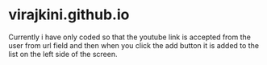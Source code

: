 # virajkini.github.io

Currently i have only coded so that the youtube link is accepted from the user from url field and 
then when you click the add button it is added to the list on the left side of the screen.
